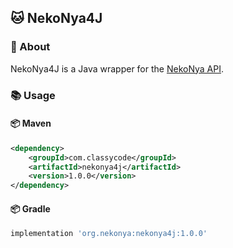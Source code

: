 ## 🐱 NekoNya4J

### 📝 About

NekoNya4J is a Java wrapper for the [NekoNya API](https://nekonya.classy.works).

### 📚 Usage

#### 📦 Maven

```xml
<dependency>
    <groupId>com.classycode</groupId>
    <artifactId>nekonya4j</artifactId>
    <version>1.0.0</version>
</dependency>
```

#### 📦 Gradle

```groovy
implementation 'org.nekonya:nekonya4j:1.0.0'
```